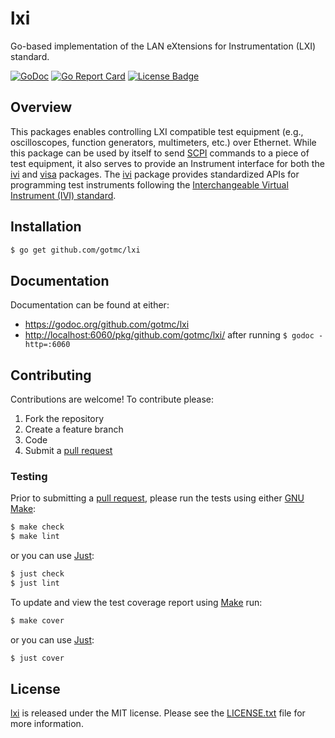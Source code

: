 # lxi

Go-based implementation of the LAN eXtensions for Instrumentation (LXI)
standard.

[![GoDoc][godoc badge]][godoc link]
[![Go Report Card][report badge]][report card]
[![License Badge][license badge]][LICENSE.txt]

## Overview

This packages enables controlling LXI compatible test equipment (e.g.,
oscilloscopes, function generators, multimeters, etc.) over Ethernet. While this
package can be used by itself to send [SCPI][] commands to a piece of test
equipment, it also serves to provide an Instrument interface for both the
[ivi][] and [visa][] packages. The [ivi][] package provides standardized APIs
for programming test instruments following the [Interchangeable Virtual
Instrument (IVI) standard][ivi-specs].

## Installation

```bash
$ go get github.com/gotmc/lxi
```

## Documentation

Documentation can be found at either:

- <https://godoc.org/github.com/gotmc/lxi>
- <http://localhost:6060/pkg/github.com/gotmc/lxi/> after running `$
godoc -http=:6060`

## Contributing

Contributions are welcome! To contribute please:

1. Fork the repository
2. Create a feature branch
3. Code
4. Submit a [pull request][]

### Testing

Prior to submitting a [pull request][], please run the tests using either [GNU
Make][make]:

```bash
$ make check
$ make lint
```

or you can use [Just][]:

```bash
$ just check
$ just lint
```

To update and view the test coverage report using [Make][] run:

```bash
$ make cover
```

or you can use [Just][]:

```bash
$ just cover
```

## License

[lxi][] is released under the MIT license. Please see the
[LICENSE.txt][] file for more information.

[godoc badge]: https://godoc.org/github.com/gotmc/lxi?status.svg
[godoc link]: https://godoc.org/github.com/gotmc/lxi
[ivi]: https://github.com/gotmc/ivi
[ivi-foundation]: http://www.ivifoundation.org/
[ivi-specs]: http://www.ivifoundation.org/specifications/
[just]: https://just.systems/man/en/
[LICENSE.txt]: https://github.com/gotmc/lxi/blob/master/LICENSE.txt
[license badge]: https://img.shields.io/badge/license-MIT-blue.svg
[lxi]: https://github.com/gotmc/lxi
[make]: https://www.gnu.org/software/make/
[pull request]: https://help.github.com/articles/using-pull-requests
[report badge]: https://goreportcard.com/badge/github.com/gotmc/lxi
[report card]: https://goreportcard.com/report/github.com/gotmc/lxi
[scpi]: http://www.ivifoundation.org/scpi/
[visa]: https://github.com/gotmc/visa
